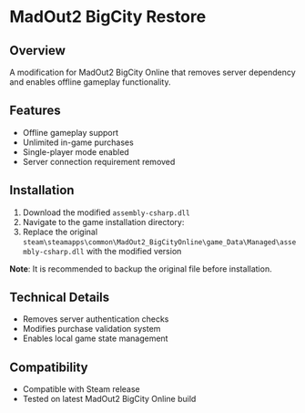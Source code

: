 # MadOut2 BigCity Restore

## Overview
A modification for MadOut2 BigCity Online that removes server dependency and enables offline gameplay functionality.

## Features
* Offline gameplay support
* Unlimited in-game purchases
* Single-player mode enabled
* Server connection requirement removed

## Installation
1. Download the modified `assembly-csharp.dll`
2. Navigate to the game installation directory:
3. Replace the original `steam\steamapps\common\MadOut2_BigCityOnline\game_Data\Managed\assembly-csharp.dll` with the modified version

**Note**: It is recommended to backup the original file before installation.

## Technical Details
- Removes server authentication checks
- Modifies purchase validation system
- Enables local game state management

## Compatibility
- Compatible with Steam release
- Tested on latest MadOut2 BigCity Online build

